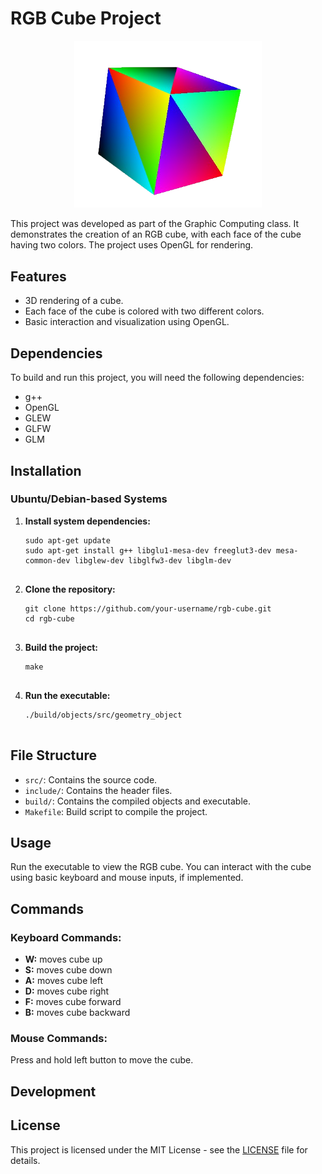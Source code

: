 <h1>RGB Cube Project</h1>

<p align="center">
  <img src="./images/cube.png" width="300""</img>
</p>

<p>This project was developed as part of the Graphic Computing class. It demonstrates the creation of an RGB cube, with each face of the cube having two colors. The project uses OpenGL for rendering.</p>

<h2>Features</h2>
<ul>
  <li>3D rendering of a cube.</li>
  <li>Each face of the cube is colored with two different colors.</li>
  <li>Basic interaction and visualization using OpenGL.</li>
</ul>

<h2>Dependencies</h2>
<p>To build and run this project, you will need the following dependencies:</p>
<ul>
  <li>g++</li>
  <li>OpenGL</li>
  <li>GLEW</li>
  <li>GLFW</li>
  <li>GLM</li>
</ul>

<h2>Installation</h2>

<h3>Ubuntu/Debian-based Systems</h3>
<ol>
  <li><strong>Install system dependencies:</strong>
    <pre><code>sudo apt-get update
sudo apt-get install g++ libglu1-mesa-dev freeglut3-dev mesa-common-dev libglew-dev libglfw3-dev libglm-dev
    </code></pre>
  </li>
  <li><strong>Clone the repository:</strong>
    <pre><code>git clone https://github.com/your-username/rgb-cube.git
cd rgb-cube
    </code></pre>
  </li>
  <li><strong>Build the project:</strong>
    <pre><code>make
    </code></pre>
  </li>
  <li><strong>Run the executable:</strong>
    <pre><code>./build/objects/src/geometry_object
    </code></pre>
  </li>
</ol>

<h2>File Structure</h2>
<ul>
  <li><code>src/</code>: Contains the source code.</li>
  <li><code>include/</code>: Contains the header files.</li>
  <li><code>build/</code>: Contains the compiled objects and executable.</li>
  <li><code>Makefile</code>: Build script to compile the project.</li>
</ul>

<h2>Usage</h2>
<p>Run the executable to view the RGB cube. You can interact with the cube using basic keyboard and mouse inputs, if implemented.</p>

<h2>Commands</h2>

<h3>Keyboard Commands:</h3>
<ul>
  <li><strong>W:</strong> moves cube up</li>
  <li><strong>S:</strong> moves cube down</li>
  <li><strong>A:</strong> moves cube left</li>
  <li><strong>D:</strong> moves cube right</li>
  <li><strong>F:</strong> moves cube forward</li>
  <li><strong>B:</strong> moves cube backward</li>
</ul>

<h3>Mouse Commands:</h3>
<p>Press and hold left button to move the cube.</p>

<h2>Development</h2>

<h2>License</h2>
<p>This project is licensed under the MIT License - see the <a href="LICENSE">LICENSE</a> file for details.</p>

